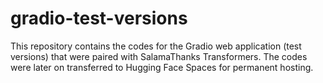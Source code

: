 # gradio-test-versions

This repository contains the codes for the Gradio web application (test versions) that were paired with SalamaThanks Transformers. 
The codes were later on transferred to Hugging Face Spaces for permanent hosting.
